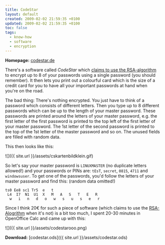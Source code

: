 ```yaml
---
title: CodeStar
layout: default
created: 2009-02-02 21:59:35 +0100
updated: 2009-02-02 21:59:35 +0100
toc: false
tags:
  - know-how
  - software
  - encryption
---
```

**Homepage:** [codestar.de](http://www.codestar.de/)

There's a software called *CodeStar* which [claims to use the RSA-algorithm](http://www.codestar.de/html/menu/startseite_s2_frameset.html)
to encrypt up to 8 of your passwords using a single password (you should remember). It then lets you print out a
colourful card which is the size of a credit card for you to have all your important passwords at hand when you're on
the road.

The bad thing: There's nothing encrypted. You just have to think of a password which consists of different letters.
Then you type up to 8 different passwords which can be up to the length of your master password. These passwords are
printed around the letters of your master password, e.g. the first letter of the first password is printed to the top
left of the first letter of your master password. The 1st letter of the second password is printed to the top of the
1st letter of the master password and so on. The unused fields are filled with random data.

This then looks like this:

![]({{ site.url }}/assets/cskartenbildklein.gif)

So let's say your master password is `LINUXMASTER` (no duplicate letters allowed!) and your passwords or PINs are:
`tEsT`, `secret`, `0815`, `4711` and `windowsuser`. To get one of the passwords, you'd follow the letters of your
master password and find this: (random data omitted!)

~~~
ts0 Ee8 sc1 Tr5  e   t
 L4  I7  N1  U1  X   M   A   S   T   E   R
  w   i   n   d   o   w   s   u   s   e   r
~~~

Since I think 20€ for such a piece of software (which claims to use the [RSA-Alogrithm](http://en.wikipedia.org/wiki/RSA)
when it's not) is a bit too much, I spent 20-30 minutes in OpenOffice Calc and came up with this:

![]({{ site.url }}/assets/codestarooo.png)

**Download:** [codestar.ods]({{ site.url }}/assets/codestar.ods)
